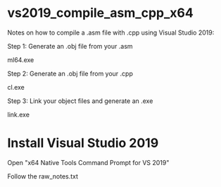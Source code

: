 # vs2019_compile_asm_cpp_x64

Notes on how to compile a .asm file with .cpp using Visual Studio 2019:

Step 1: Generate an .obj file from your .asm 

ml64.exe

Step 2: Generate an .obj file from your .cpp

cl.exe

Step 3: Link your object files and generate an .exe 

link.exe


# Install Visual Studio 2019

Open "x64 Native Tools Command Prompt for VS 2019"

Follow the raw_notes.txt

